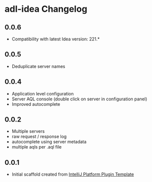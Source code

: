 <!-- Keep a Changelog guide -> https://keepachangelog.com -->

# adl-idea Changelog

## 0.0.6
- Compatibility with latest Idea version: 221.*

## 0.0.5
- Deduplicate server names

## 0.0.4
- Application level configuration
- Server AQL console (double click on server in configuration panel)
- Improved autocomplete

## 0.0.2
- Multiple servers
- raw request / response log
- autocomplete using server metadata
- multiple aqls per .aql file

## 0.0.1
- Initial scaffold created from [IntelliJ Platform Plugin Template](https://github.com/JetBrains/intellij-platform-plugin-template)
